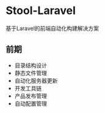 # Stool-Laravel
基于Laravel的前端自动化构建解决方案


## 前期

+ 目录结构设计
+ 静态文件管理
+ 自动化服务器更新
+ 开发工具链
+ 产品发布管理
+ 自动配置管理